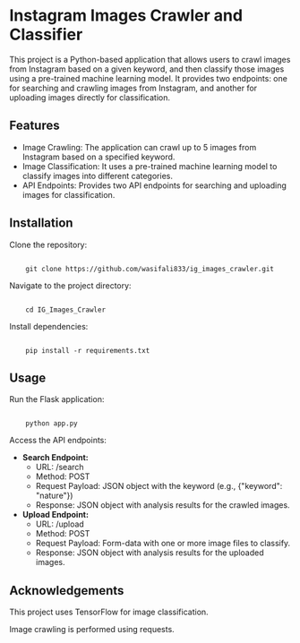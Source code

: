 <h1>Instagram Images Crawler and Classifier</h1>
<p>This project is a Python-based application that allows users to crawl images from Instagram based on a given keyword, and then classify those images using a pre-trained machine learning model. It provides two endpoints: one for searching and crawling images from Instagram, and another for uploading images directly for classification.</p>

<h2>Features</h2>
<ul>
    <li>Image Crawling: The application can crawl up to 5 images from Instagram based on a specified keyword.</li>
    <li>Image Classification: It uses a pre-trained machine learning model to classify images into different categories.</li>
    <li>API Endpoints: Provides two API endpoints for searching and uploading images for classification.</li>
</ul>

<h2>Installation</h2>
<p>Clone the repository:</p>
<pre><code>
    git clone https://github.com/wasifali833/ig_images_crawler.git
</code></pre>
<p>Navigate to the project directory:</p>
<pre><code>
    cd IG_Images_Crawler
</code></pre>
<p>Install dependencies:</p>
<pre><code>
    pip install -r requirements.txt
</code></pre>

<h2>Usage</h2>
<p>Run the Flask application:</p>
<pre><code>
    python app.py
</code></pre>
<p>Access the API endpoints:</p>
<ul>
    <li><strong>Search Endpoint:</strong>
        <ul>
            <li>URL: /search</li>
            <li>Method: POST</li>
            <li>Request Payload: JSON object with the keyword (e.g., {"keyword": "nature"})</li>
            <li>Response: JSON object with analysis results for the crawled images.</li>
        </ul>
    </li>
    <li><strong>Upload Endpoint:</strong>
        <ul>
            <li>URL: /upload</li>
            <li>Method: POST</li>
            <li>Request Payload: Form-data with one or more image files to classify.</li>
            <li>Response: JSON object with analysis results for the uploaded images.</li>
        </ul>
    </li>
</ul>


<h2>Acknowledgements</h2>
<p>This project uses TensorFlow for image classification.</p>
<p>Image crawling is performed using requests.</p>
